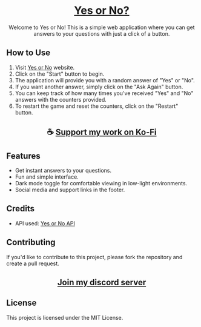 <div align="center">

# [Yes or No?](https://thatsinewave.github.io/Yes-or-No)

Welcome to Yes or No!
This is a simple web application where you can get answers to your questions with just a click of a button. 

</div>

## How to Use

1. Visit [Yes or No](https://thatsinewave.github.io/Yes-or-No) website.
2. Click on the "Start" button to begin.
3. The application will provide you with a random answer of "Yes" or "No".
4. If you want another answer, simply click on the "Ask Again" button.
5. You can keep track of how many times you've received "Yes" and "No" answers with the counters provided.
6. To restart the game and reset the counters, click on the "Restart" button.

<div align="center">

## ☕ [Support my work on Ko-Fi](https://ko-fi.com/thatsinewave)

</div>

## Features

- Get instant answers to your questions.
- Fun and simple interface.
- Dark mode toggle for comfortable viewing in low-light environments.
- Social media and support links in the footer.

## Credits

- API used: [Yes or No API](https://yesno.wtf/api)

## Contributing

If you'd like to contribute to this project, please fork the repository and create a pull request.

<div align="center">

## [Join my discord server](https://discord.gg/2nHHHBWNDw)

</div>

## License
This project is licensed under the MIT License.